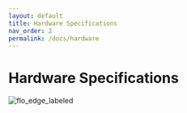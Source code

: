 ```yaml
---
layout: default
title: Hardware Specifications
nav_order: 2
permalink: /docs/hardware
---
```


# Hardware Specifications

![flo_edge_labeled](../asset/images/flo_edge_labeled.svg)

